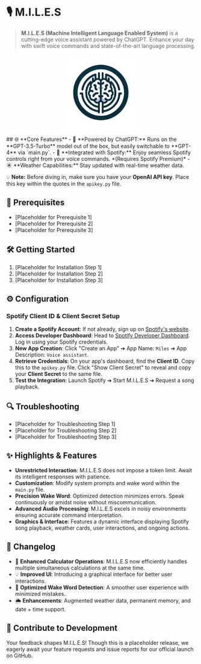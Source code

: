 # 🎙️ **M.I.L.E.S**

> **M.I.L.E.S (Machine Intelligent Language Enabled System)** is a cutting-edge voice assistant powered by ChatGPT. Enhance your day with swift voice commands and state-of-the-art language processing.

<p align="center">
  <img src="miles_logo.png" width="200">
</p>
## 🌐 **Core Features**
- 📡 **Powered by ChatGPT:** Runs on the **GPT-3.5-Turbo** model out of the box, but easily switchable to **GPT-4** via `main.py`.
- 🎵 **Integrated with Spotify:** Enjoy seamless Spotify controls right from your voice commands. *(Requires Spotify Premium)*
- ☀️ **Weather Capabilities:** Stay updated with real-time weather data.

💡 **Note:** Before diving in, make sure you have your **OpenAI API key**. Place this key within the quotes in the `apikey.py` file.

## 🚀 **Prerequisites**
- [Placeholder for Prerequisite 1]
- [Placeholder for Prerequisite 2]
- [Placeholder for Prerequisite 3]

## 🛠️ **Getting Started**
1. [Placeholder for Installation Step 1]
2. [Placeholder for Installation Step 2]
3. [Placeholder for Installation Step 3]

## ⚙️ **Configuration**
### Spotify Client ID & Client Secret Setup
1. **Create a Spotify Account**: If not already, sign up on [Spotify's website](https://www.spotify.com/).
2. **Access Developer Dashboard**: Head to [Spotify Developer Dashboard](https://developer.spotify.com/dashboard/). Log in using your Spotify credentials.
3. **New App Creation**: Click "Create an App" ➔ App Name: `Miles` ➔ App Description: `Voice assistant`.
4. **Retrieve Credentials**: On your app's dashboard, find the **Client ID**. Copy this to the `apikey.py` file. Click "Show Client Secret" to reveal and copy your **Client Secret** to the same file.
5. **Test the Integration**: Launch Spotify ➔ Start M.I.L.E.S ➔ Request a song playback.

## 🔍 **Troubleshooting**
- [Placeholder for Troubleshooting Step 1]
- [Placeholder for Troubleshooting Step 2]
- [Placeholder for Troubleshooting Step 3]

## ✨ **Highlights & Features**
- **Unrestricted Interaction**: M.I.L.E.S does not impose a token limit. Await its intelligent responses with patience.
- **Customization**: Modify system prompts and wake word within the `main.py` file.
- **Precision Wake Word**: Optimized detection minimizes errors. Speak continuously or amidst noise without miscommunication.
- **Advanced Audio Processing**: M.I.L.E.S excels in noisy environments ensuring accurate command interpretation.
- **Graphics & Interface**: Features a dynamic interface displaying Spotify song playback, weather cards, user interactions, and ongoing actions.

## 📜 **Changelog**
- 🔢 **Enhanced Calculator Operations**: M.I.L.E.S now efficiently handles multiple simultaneous calculations at the same time.
- 💡 **Improved UI**: Introducing a graphical interface for better user interactions.
- 📢 **Optimized Wake Word Detection**: A smoother user experience with minimized mistakes.
- 🌦️ **Enhancements**: Augmented weather data, permanent memory, and date + time support.

## 🤝 **Contribute to Development**
Your feedback shapes M.I.L.E.S! Though this is a placeholder release, we eagerly await your feature requests and issue reports for our official launch on GitHub.


